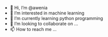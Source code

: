 - 👋 Hi, I’m @awenia
- 👀 I’m interested in machine learning
- 🌱 I’m currently learning python programming
- 💞️ I’m looking to collaborate on ...
- 📫 How to reach me ...

<!---
awenia/awenia is a ✨ special ✨ repository because its `README.md` (this file) appears on your GitHub profile.
You can click the Preview link to take a look at your changes.
--->
